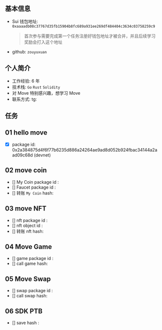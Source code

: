 ## 基本信息

- Sui 钱包地址: `0xaaaadb08c37767d35fb15904b8fc689a931ee269df484404c3634c03758259c9`
  > 首次参与需要完成第一个任务注册好钱包地址才被合并，并且后续学习奖励会打入这个地址
- github: `zouyuxuan`

## 个人简介

- 工作经验: 6 年
- 技术栈: `Go` `Rust` `Solidity`
- 对 Move 特别感兴趣，想学习 Move
- 联系方式: tg: 

## 任务

## 01 hello move

- [x] package id: 0x2a384875d4f6f77b6235d886a24264ae9ad8d052b924fbac34144a2aad09c68d (devnet)

## 02 move coin

- [] My Coin package id :
- [] Faucet package id :
- [] 转账 `My Coin` hash:

## 03 move NFT

- [] nft package id :
- [] nft object id :
- [] 转账 nft hash:

## 04 Move Game

- [] game package id :
- [] call game hash:

## 05 Move Swap

- [] swap package id :
- [] call swap hash:

## 06 SDK PTB

- [] save hash :
